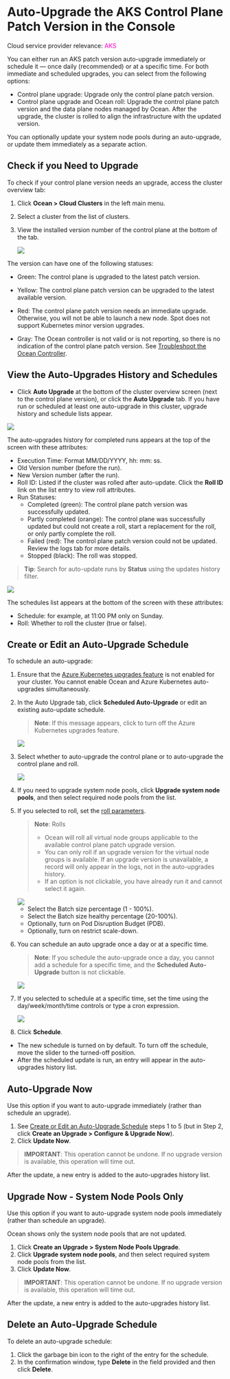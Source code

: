 # Auto-Upgrade the AKS Control Plane Patch Version in the Console

Cloud service provider relevance: <font color="#FC01CC">AKS</font>

You can either run an AKS patch version auto-upgrade immediately or schedule it — once daily (recommended) or at a specific time. For both immediate and scheduled upgrades, you can select from the following options:

* Control plane upgrade: Upgrade only the control plane patch version.
* Control plane upgrade and Ocean roll: Upgrade the control plane patch version and the data plane nodes managed by Ocean. After the upgrade, the cluster is rolled to align the infrastructure with the updated version.

You can optionally update your system node pools during an auto-upgrade, or update them immediately as a separate action.

## Check if you Need to Upgrade

To check if your control plane version needs an upgrade, access the cluster overview tab:

1. Click **Ocean > Cloud Clusters** in the left main menu. 
2. Select a cluster from the list of clusters.
3. View the installed version number of the control plane at the bottom of the tab.

   <img src="https://docs.spot.io/ocean/_media/check-need-to-uprade.png" />

The version can have one of the following statuses:

* Green: The control plane is upgraded to the latest patch version.
* Yellow: The control plane patch version can be upgraded to the latest available version.
* Red: The control plane patch version needs an immediate upgrade. Otherwise, you will not be able to launch a new node. Spot does not support Kubernetes minor version upgrades.

* Gray: The Ocean controller is not valid or is not reporting, so there is no indication of the control plane patch version. See [Troubleshoot the Ocean Controller](https://docs.spot.io/ocean/tutorials/spot-kubernetes-controller/ocean-controller-two-ts).

## View the Auto-Upgrades History and Schedules

* Click **Auto Upgrade** at the bottom of the cluster overview screen (next to the control plane version), or click the **Auto Upgrade** tab. If you have run or scheduled at least one auto-upgrade in this cluster, upgrade history and schedule lists appear.

<img src="https://docs.spot.io/ocean/_media/autoupgrades-istory.png" />

The auto-upgrades history for completed runs appears at the top of the screen with these attributes:

* Execution Time: Format MM/DD/YYYY, hh: mm: ss.
* Old Version number (before the run).
* New Version number (after the run).
* Roll ID: Listed if the cluster was rolled after auto-update. Click the **Roll ID** link on the list entry to view roll attributes.
* Run Statuses:
  * Completed (green): The control plane patch version was successfully updated.
  * Partly completed (orange): The control plane was successfully updated but could not create a roll, start a replacement for the roll, or only partly complete the roll.
  * Failed (red): The control plane patch version could not be updated. Review the logs tab for more details.
  * Stopped (black): The roll was stopped.
 
>**Tip**: Search for auto-update runs by **Status** using the updates history filter.

<img src="https://docs.spot.io/ocean/_media/autoupgrade-schedules.png" />

The schedules list appears at the bottom of the screen with these attributes:

* Schedule: for example, at 11:00 PM only on Sunday.
* Roll: Whether to roll the cluster (true or false).

## Create or Edit an Auto-Upgrade Schedule

To schedule an auto-upgrade:

1. Ensure that the [Azure Kubernetes upgrades feature](https://spotinst.atlassian.net/wiki/pages/resumedraft.action?draftId=3271589937) is not enabled for your cluster. You cannot enable Ocean and Azure Kubernetes auto-upgrades simultaneously.
2. In the Auto Upgrade tab, click **Scheduled Auto-Upgrade** or edit an existing auto-update schedule.

   >**Note**: If this message appears, click to turn off the Azure Kubernetes upgrades feature.
  
      <img src="https://docs.spot.io/ocean/_media/auto-upgrade-azure-feature.png" />

3. Select whether to auto-upgrade the control plane or to auto-upgrade the control plane and roll.

   <img src="https://docs.spot.io/ocean/_media/select-what-to-upgrade.png" />

4. If you need to upgrade system node pools, click **Upgrade system node pools**, and then select required node pools from the list.

5. If you selected to roll, set the [roll parameters](https://docs.spot.io/ocean/features/roll).

    >**Note**: Rolls
    > * Ocean will roll all virtual node groups applicable to the available control plane patch upgrade version.
    > * You can only roll if an upgrade version for the virtual node groups is available. If an upgrade version is unavailable, a record will only appear in the logs, not in the auto-upgrades history.
    > * If an option is not clickable, you have already run it and cannot select it again.

      <img src="https://docs.spot.io/ocean/_media/auto-upgrade-roll-configuration.png" />

   * Select the Batch size percentage (1 - 100%).
   * Select the Batch size healthy percentage (20-100%).
   * Optionally, turn on Pod Disruption Budget (PDB).
   * Optionally, turn on restrict scale-down.

6. You can schedule an auto upgrade once a day or at a specific time.

   >**Note**: If you schedule the auto-upgrade once a day, you cannot add a schedule for a specific time, and the **Scheduled Auto-Upgrade** button is not clickable.

     <img src="https://docs.spot.io/ocean/_media/auto-upgrade-when-to.png" />

7. If you selected to schedule at a specific time, set the time using the day/week/month/time controls or type a cron expression.

     <img src="https://docs.spot.io/ocean/_media/auto-upgrade-when-to-frequency.png" />

8. Click **Schedule**.

* The new schedule is turned on by default. To turn off the schedule, move the slider to the turned-off position.
* After the scheduled update is run, an entry will appear in the auto-upgrades history list.

## Auto-Upgrade Now

Use this option if you want to auto-upgrade immediately (rather than schedule an upgrade).

1. See [Create or Edit an Auto-Upgrade Schedule](https://docs.spot.io/ocean/features/auto-upgrade-aks-patch-version?id=create-or-edit-an-auto-upgrade-schedule) steps 1 to 5 (but in Step 2, click **Create an Upgrade > Configure & Upgrade Now**).
2. Click **Update Now**.

>**IMPORTANT**: This operation cannot be undone. If no upgrade version is available, this operation will time out.

After the update, a new entry is added to the auto-upgrades history list.

## Upgrade Now - System Node Pools Only

Use this option if you want to auto-upgrade system node pools immediately (rather than schedule an upgrade).

Ocean shows only the system node pools that are not updated.

1. Click **Create an Upgrade > System Node Pools Upgrade**.
2. Click **Upgrade system node pools**, and then select required system node pools from the list.
3. Click **Update Now**.

>**IMPORTANT**: This operation cannot be undone. If no upgrade version is available, this operation will time out.

After the update, a new entry is added to the auto-upgrades history list.

## Delete an Auto-Upgrade Schedule

To delete an auto-upgrade schedule:

1. Click the garbage bin icon to the right of the entry for the schedule.
2. In the confirmation window, type **Delete** in the field provided and then click **Delete**.
